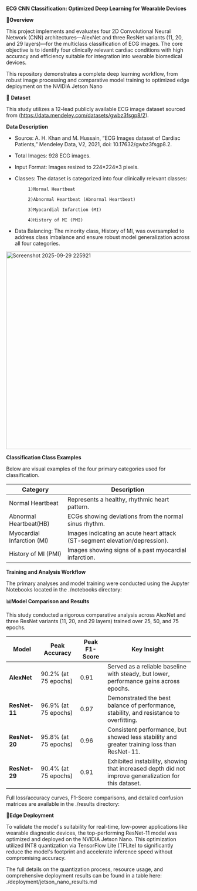 **ECG CNN Classification: Optimized Deep Learning for Wearable Devices**

🚀**Overview**

This project implements and evaluates four 2D Convolutional Neural Network (CNN) architectures—AlexNet and three ResNet variants (11, 20, and 29 layers)—for the multiclass classification of ECG images. The core objective is to identify four clinically relevant cardiac conditions with high accuracy and efficiency suitable for integration into wearable biomedical devices.

This repository demonstrates a complete deep learning workflow, from robust image processing and comparative model training to optimized edge deployment on the NVIDIA Jetson Nano

💾 **Dataset**

This study utilizes a 12-lead publicly available ECG image dataset sourced from (https://data.mendeley.com/datasets/gwbz3fsgp8/2).

**Data Description**

- Source: A. H. Khan and M. Hussain, “ECG Images dataset of Cardiac Patients,” Mendeley Data, V2, 2021, doi: 10.17632/gwbz3fsgp8.2.

- Total Images: 928 ECG images.

- Input Format: Images resized to 224×224×3 pixels.

- Classes: The dataset is categorized into four clinically relevant classes:

           1)Normal Heartbeat

           2)Abnormal Heartbeat (Abnormal Heartbeat)

           3)Myocardial Infarction (MI)

           4)History of MI (PMI)

- Data Balancing: The minority class, History of MI, was oversampled to address class imbalance and ensure robust model generalization across all four categories.

<img width="638" height="538" alt="Screenshot 2025-09-29 225921" src="https://github.com/user-attachments/assets/e4aca592-6fdb-44d6-8c4e-1937bfaed0c9" />

**Classification Class Examples** 

Below are visual examples of the four primary categories used for classification.  

| Category                   | Description                                                                      |
|----------------------------|----------------------------------------------------------------------------------|
| Normal Heartbeat           | Represents a healthy, rhythmic heart pattern.                                    |
| Abnormal Heartbeat(HB)     | ECGs showing deviations from the normal sinus rhythm.                            |
| Myocardial Infarction (MI) | Images indicating an acute heart attack (ST-segment elevation/depression).       |
| History of MI (PMI)        | Images showing signs of a past myocardial infarction.                            |

**Training and Analysis Workflow**

The primary analyses and model training were conducted using the Jupyter Notebooks located in the ./notebooks directory:

**📊Model Comparison and Results**

This study conducted a rigorous comparative analysis across AlexNet and three ResNet variants (11, 20, and 29 layers) trained over 25, 50, and 75 epochs.

| Model         | Peak Accuracy            | Peak F1-Score     | Key Insight                                                                                          |
|---------------|--------------------------|-------------------|------------------------------------------------------------------------------------------------------|
| **AlexNet**   | 90.2% (at 75 epochs)     | 0.91              | Served as a reliable baseline with steady, but lower, performance gains across epochs.               |
| **ResNet-11** | 96.9% (at 75 epochs)     | 0.97              | Demonstrated the best balance of performance, stability, and resistance to overfitting.              |
| **ResNet-20** | 95.8% (at 75 epochs)     | 0.96              | Consistent performance, but showed less stability and greater training loss than ResNet-11.          |
| **ResNet-29** | 90.4% (at 75 epochs)     | 0.91              | Exhibited instability, showing that increased depth did not improve generalization for this dataset. |

Full loss/accuracy curves, F1-Score comparisons, and detailed confusion matrices are available in the ./results directory:


**🔌Edge Deployment**

To validate the model's suitability for real-time, low-power applications like wearable diagnostic devices, the top-performing ResNet-11 model was optimized and deployed on the NVIDIA Jetson Nano.
This optimization utilized INT8 quantization via TensorFlow Lite (TFLite) to significantly reduce the model's footprint and accelerate inference speed without compromising accuracy.

The full details on the quantization process, resource usage, and comprehensive deployment results can be found in a table here: ./deployment/jetson_nano_results.md
